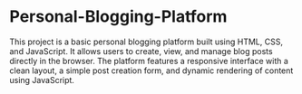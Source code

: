 # Personal-Blogging-Platform
This project is a basic personal blogging platform built using HTML, CSS, and JavaScript. It allows users to create, view, and manage blog posts directly in the browser. The platform features a responsive interface with a clean layout, a simple post creation form, and dynamic rendering of content using JavaScript.  
